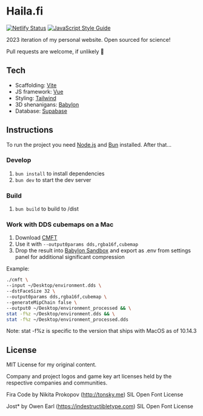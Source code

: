 # Haila.fi

[![Netlify Status](https://api.netlify.com/api/v1/badges/067a7963-2ed9-4218-9782-bebce700e33a/deploy-status)](https://app.netlify.com/sites/haila/deploys) [![JavaScript Style Guide](https://img.shields.io/badge/code_style-standard-brightgreen.svg)](https://standardjs.com)

2023 iteration of my personal website. Open sourced for science!

Pull requests are welcome, if unlikely 🙂

## Tech

- Scaffolding: [Vite](https://vitejs.dev/)
- JS framework: [Vue](https://vuejs.org/)
- Styling: [Tailwind](https://tailwindcss.com/)
- 3D shenanigans: [Babylon](https://www.babylonjs.com/)
- Database: [Supabase](https://supabase.io/)

## Instructions

To run the project you need [Node.js](https://github.com/creationix/nvm) and [Bun](https://bun.sh/) installed. After that...

### Develop

1. `bun install` to install dependencies
2. `bun dev` to start the dev server

### Build

1. `bun build` to build to /dist

### Work with DDS cubemaps on a Mac

1. Download [CMFT](https://github.com/dariomanesku/cmft)
2. Use it with `--output0params dds,rgba16f,cubemap`
3. Drop the result into [Babylon Sandbox](https://sandbox.babylonjs.com/) and export as .env from settings panel for additional significant compression

Example:

```bash
./cmft \
--input ~/Desktop/environment.dds \
--dstFaceSize 32 \
--output0params dds,rgba16f,cubemap \
--generateMipChain false \
--output0 ~/Desktop/environment_processed && \
stat -f%z ~/Desktop/environment.dds && \
stat -f%z ~/Desktop/environment_processed.dds
```

Note: stat -f%z is specific to the version that ships with MacOS as of 10.14.3

## License

MIT License for my original content.

Company and project logos and game key art licenses held by the respective companies and communities.

Fira Code by Nikita Prokopov (http://tonsky.me)
SIL Open Font License

Jost\* by Owen Earl (https://indestructibletype.com)
SIL Open Font License
